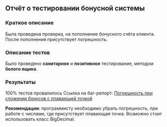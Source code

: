 ## Отчёт о тестировании бонусной системы

### Краткое описание
Была проведена проверка, на пополнение бонусного счёта клиента. После пополнения присутствует погрешность.

### Описание тестов
Было проведено **санитарное** и **позитивное** тестирование, методом **белого ящика**.

### Результаты
100% тестов провалилось
Ссылка на баг-репорт: [Погрешность при сложении бонусов с плавающей точкой](https://github.com/alexpg27/Precision/issues/1 "Погрешность при сложении бонусов с плавающей точкой")

**Рекомендации**: программисту необходимо убрать погрешность,  при работе с числами, где присутствует плавающая точка. Возможно стоит использовать класс BigDecimal.